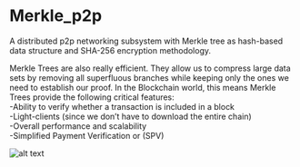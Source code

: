 # Merkle_p2p
A distributed p2p networking subsystem with Merkle tree as hash-based data structure and SHA-256 encryption methodology.  

Merkle Trees are also really efficient. They allow us to compress large data sets by removing all superfluous branches while keeping only the ones we need to establish our proof. In the Blockchain world, this means Merkle Trees provide the following critical features:  
-Ability to verify whether a transaction is included in a block  
-Light-clients (since we don’t have to download the entire chain)  
-Overall performance and scalability  
-Simplified Payment Verification or (SPV)  

![alt text](https://github.com/amanojha33/Merkle_p2p/docs/image.jpg?raw=true)
